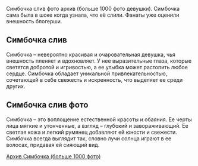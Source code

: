 <p>Симбочка слив фото архив (больше 1000 фото девушки). Симбочка сама была в шоке когда узнала, что её слили. Фанаты уже оценили внешность блогерши.</p>
<h2>Симбочка слив</h2>
<p>Симбочка &ndash; невероятно красивая и очаровательная девушка, чья внешность пленяет и вдохновляет. У нее выразительные глаза, которые светятся добротой и игривостью, а ее улыбка может растопить любое сердце. Симбочка обладает уникальной привлекательностью, сочетающей в себе свежесть и искренность, что выделяет ее среди других.</p>
<h2>Симбочка слив фото</h2>
<p>Симбочка &ndash; это воплощение естественной красоты и обаяния. Ее черты лица мягкие и утонченные, а взгляд &ndash; глубокий и завораживающий. Ее светлая кожа и легкий румянец добавляют ей юности и свежести. Симбочка всегда выглядит так, словно лучи солнца играют в ее волосах, придавая ей сияющий вид.</p>
<p><a href="https://is.gd/AxrYKE">Архив Симбочка (больше 1000 фото)</a></p>
